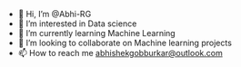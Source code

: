 - 👋 Hi, I’m @Abhi-RG
- 👀 I’m interested in Data science
- 🌱 I’m currently learning Machine Learning
- 💞️ I’m looking to collaborate on Machine learning projects
- 📫 How to reach me abhishekgobburkar@outlook.com

<!---
Abhi-RG/Abhi-RG is a ✨ special ✨ repository because its `README.md` (this file) appears on your GitHub profile.
You can click the Preview link to take a look at your changes.
--->
